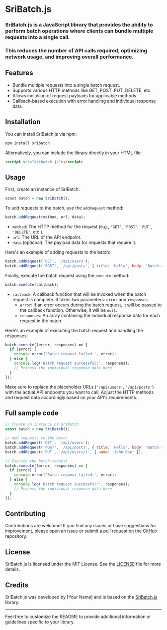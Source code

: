 # SriBatch.js

### SriBatch.js is a JavaScript library that provides the ability to perform batch operations where clients can bundle multiple requests into a single call.
### This reduces the number of API calls required, optimizing network usage, and improving overall performance.

## Features

- Bundle multiple requests into a single batch request.
- Supports various HTTP methods like GET, POST, PUT, DELETE, etc.
- Allows inclusion of request payloads for applicable methods.
- Callback-based execution with error handling and individual response data.

## Installation

You can install SriBatch.js via npm:

```bash
npm install sribatch
```

Alternatively, you can include the library directly in your HTML file:

```html
<script src="sribatch.js"></script>
```

## Usage

First, create an instance of SriBatch:

```javascript
const batch = new SriBatch();
```

To add requests to the batch, use the `addRequest` method:

```javascript
batch.addRequest(method, url, data);
```

- `method`: The HTTP method for the request (e.g., `'GET'`, `'POST'`, `'PUT'`, `'DELETE'`, etc.).
- `url`: The URL of the API endpoint.
- `data` (optional): The payload data for requests that require it.

Here's an example of adding requests to the batch:

```javascript
batch.addRequest('GET', '/api/users');
batch.addRequest('POST', '/api/posts', { title: 'Hello', body: 'Batch request' });
```

Finally, execute the batch request using the `execute` method:

```javascript
batch.execute(callback);
```

- `callback`: A callback function that will be invoked when the batch request is complete. It takes two parameters: `error` and `responses`.
  - `error`: If an error occurs during the batch request, it will be passed to the callback function. Otherwise, it will be `null`.
  - `responses`: An array containing the individual response data for each request in the batch.

Here's an example of executing the batch request and handling the responses:

```javascript
batch.execute((error, responses) => {
  if (error) {
    console.error('Batch request failed:', error);
  } else {
    console.log('Batch request successful:', responses);
    // Process the individual response data here
  }
});
```

Make sure to replace the placeholder URLs (`'/api/users'`, `'/api/posts'`) with the actual API endpoints you want to call. Adjust the HTTP methods and request data accordingly based on your API's requirements.

## Full sample code
```javascript
// Create an instance of SriBatch
const batch = new SriBatch();

// Add requests to the batch
batch.addRequest('GET', '/api/users');
batch.addRequest('POST', '/api/posts', { title: 'Hello', body: 'Batch request' });
batch.addRequest('PUT', '/api/users/1', { name: 'John Doe' });

// Execute the batch request
batch.execute((error, responses) => {
  if (error) {
    console.error('Batch request failed:', error);
  } else {
    console.log('Batch request successful:', responses);
    // Process the individual response data here
  }
});
```

## Contributing

Contributions are welcome! If you find any issues or have suggestions for improvement, please open an issue or submit a pull request on the GitHub repository.

## License

SriBatch.js is licensed under the MIT License. See the [LICENSE](LICENSE) file for more details.

## Credits

SriBatch.js was developed by [Your Name] and is based on the [SriBatch.js](https://www.example.com) library.

---

Feel free to customize the README to provide additional information or guidelines specific to your library.
